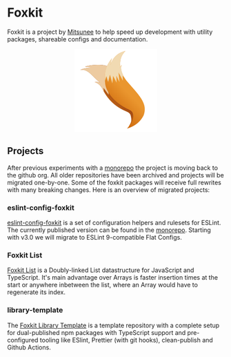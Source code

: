 # Foxkit

Foxkit is a project by [Mitsunee](https://github.com/Mitsunee) to help speed up development with utility packages, shareable configs and documentation.

<p align="center"><img src="profile/assets/icon-192.png" alt="Foxkit"></p>

## Projects

After previous experiments with a [monorepo] the project is moving back to the github org. All older repositories have been archived and projects will be migrated one-by-one. Some of the foxkit packages will receive full rewrites with many breaking changes. Here is an overview of migrated projects:

### eslint-config-foxkit

[eslint-config-foxkit](https://github.com/foxkit-js/eslint-config-foxkit) is a set of configuration helpers and rulesets for ESLint. The currently published version can be found in the [monorepo]. Starting with v3.0 we will migrate to ESLint 9-compatible Flat Configs.

### Foxkit List
[Foxkit List](https://github.com/foxkit-js/list) is a Doubly-linked List datastructure for JavaScript and TypeScript. It's main advantage over Arrays is faster insertion times at the start or anywhere inbetween the list, where an Array would have to regenerate its index.

### library-template

The [Foxkit Library Template](https://github.com/foxkit-js/library-template) is a template repository with a complete setup for dual-published npm packages with TypeScript support and pre-configured tooling like ESlint, Prettier (with git hooks), clean-publish and Github Actions.

[monorepo]: https://github.com/Mitsunee/foxkit